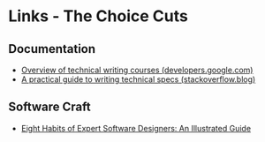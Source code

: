 # Links - The Choice Cuts

## Documentation
* [Overview of technical writing courses (developers.google.com)](https://developers.google.com/tech-writing/overview)
* [A practical guide to writing technical specs (stackoverflow.blog)](https://stackoverflow.blog/2020/04/06/a-practical-guide-to-writing-technical-specs/)

## Software Craft
* [Eight Habits of Expert Software Designers: An Illustrated Guide](https://thereader.mitpress.mit.edu/habits-of-expert-software-designers/)
